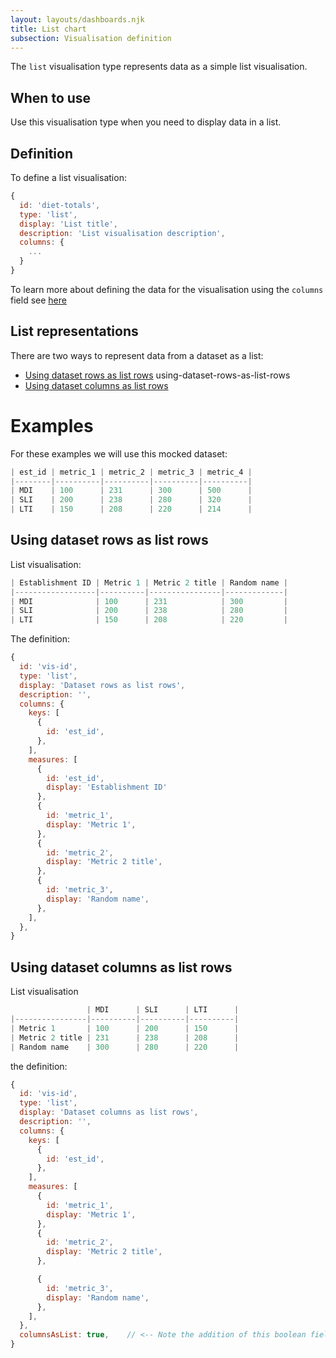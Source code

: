 ```yaml
---
layout: layouts/dashboards.njk
title: List chart
subsection: Visualisation definition
---
```


The `list` visualisation type represents data as a simple list visualisation.

## When to use

Use this visualisation type when you need to display data in a list. 

## Definition

To define a list visualisation:

```js
{
  id: 'diet-totals',
  type: 'list',
  display: 'List title',
  description: 'List visualisation description',
  columns: {
    ...
  }
}
```

To learn more about defining the data for the visualisation using the `columns` field see [here](/dashboards/visualisations/targeting-data)

## List representations

There are two ways to represent data from a dataset as a list:

- [Using dataset rows as list rows](#using-dataset-rows-as-list-rows) using-dataset-rows-as-list-rows
- [Using dataset columns as list rows](#using-dataset-columns-as-list-rows)

# Examples

For these examples we will use this mocked dataset:

```js
| est_id | metric_1 | metric_2 | metric_3 | metric_4 |
|--------|----------|----------|----------|----------|
| MDI    | 100      | 231      | 300      | 500      |
| SLI    | 200      | 238      | 280      | 320      |
| LTI    | 150      | 208      | 220      | 214      |
```

## Using dataset rows as list rows

List visualisation:

```js
| Establishment ID | Metric 1 | Metric 2 title | Random name |
|------------------|----------|----------------|-------------|
| MDI              | 100      | 231            | 300         |
| SLI              | 200      | 238            | 280         |
| LTI              | 150      | 208            | 220         |
```

The definition: 

```js
{
  id: 'vis-id',
  type: 'list',
  display: 'Dataset rows as list rows',
  description: '',
  columns: {
    keys: [
      {
        id: 'est_id',
      },
    ],
    measures: [
      {
        id: 'est_id',
        display: 'Establishment ID'
      },
      {
        id: 'metric_1',
        display: 'Metric 1',
      },
      {
        id: 'metric_2',
        display: 'Metric 2 title',
      },
      {
        id: 'metric_3',
        display: 'Random name',
      },
    ],
  },
}
```

## Using dataset columns as list rows

List visualisation

```js
                 | MDI      | SLI      | LTI      |
|----------------|----------|----------|----------|
| Metric 1       | 100      | 200      | 150      |
| Metric 2 title | 231      | 238      | 208      |
| Random name    | 300      | 280      | 220      |
```

the definition: 

```js
{
  id: 'vis-id',
  type: 'list',
  display: 'Dataset columns as list rows',
  description: '',
  columns: {
    keys: [
      {
        id: 'est_id',
      },
    ],
    measures: [
      {
        id: 'metric_1',
        display: 'Metric 1',
      },
      {
        id: 'metric_2',
        display: 'Metric 2 title',
      },

      {
        id: 'metric_3',
        display: 'Random name',
      },
    ],
  },
  columnsAsList: true,    // <-- Note the addition of this boolean field
}
```

